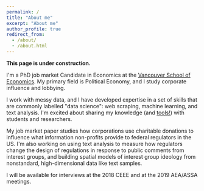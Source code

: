 ```yaml
---
permalink: /
title: "About me"
excerpt: "About me"
author_profile: true
redirect_from:
  - /about/
  - /about.html
---
```


__This page is under construction.__

I'm a PhD job market Candidate in Economics at the [Vancouver School of Economics](https://economics.ubc.ca/). My primary field is Political Economy, and I study corporate influence and lobbying.

I work with messy data, and I have developed expertise in a set of skills that are commonly labelled "data science": web scraping, machine learning, and text analysis. I'm excited about sharing my knowledge (and [tools!](https://github.com/bradhackinen?tab=repositories)) with students and researchers.

My job market paper studies how corporations use charitable donations to influence what information non-profits provide to federal regulators in the US. I'm also working on using text analysis to measure how regulators change the design of regulations in response to public comments from interest groups, and building spatial models of interest group ideology from nonstandard, high-dimensional data like text samples.

I will be available for interviews at the 2018 CEEE and at the 2019 AEA/ASSA meetings.






<!--

decision makers. We collect hundreds of thousands of public comments submitted to federal regulators in the US, and show that non-profits are more likely to comment on the same regulation as a corporation when they receive a donation, and that the content of those comments are more similar to the donor's comment than a random comment pair.




I love to share my skills and tools with other students and researchers.



, and I love to share my skills and [tools](https://github.com/bradhackinen?tab=repositories) with other students and researchers.

My job market paper explores

 (and some [tools!](https://github.com/bradhackinen?tab=repositories)) in collecting and linking data from online sources.

 specialize in building new datasets using a variety of webscraping, machine learning tools

I will be available for interviews at the 2018 CEEE and at the 2019 AEA/ASSA meetings.

I like building new datasets and I have

I'm an applied microeconomist with an interest in corporate influence and lobbying.
My

This page is under construction. -->
